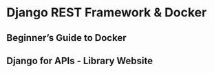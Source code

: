 # Django REST Framework & Docker

## Beginner’s Guide to Docker

## Django for APIs - Library Website
